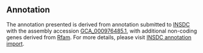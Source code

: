 

Annotation
----------

The annotation presented is derived from annotation submitted to
[INSDC](http://www.insdc.org) with the assembly accession
[GCA\_000976485.1](http://www.ebi.ac.uk/ena/data/view/GCA_000976485.1),
with additional non-coding genes derived from
[Rfam](http://rfam.xfam.org/). For more details, please visit [INSDC
annotation
import](http://ensemblgenomes.org/info/data/insdc_annotation).
